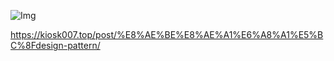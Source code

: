 ![Img](https://raw.staticdn.net/Navyum/imgbed/pic/IMG/a2062c3944538ca5b4992ee515c27aa5.png)


https://kiosk007.top/post/%E8%AE%BE%E8%AE%A1%E6%A8%A1%E5%BC%8Fdesign-pattern/